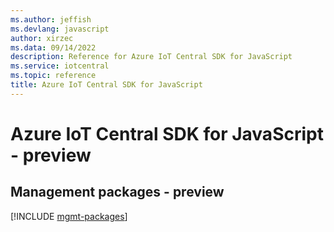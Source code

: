 ```yaml
---
ms.author: jeffish
ms.devlang: javascript
author: xirzec
ms.data: 09/14/2022
description: Reference for Azure IoT Central SDK for JavaScript
ms.service: iotcentral
ms.topic: reference
title: Azure IoT Central SDK for JavaScript
---
```

# Azure IoT Central SDK for JavaScript - preview

## Management packages - preview
[!INCLUDE [mgmt-packages](iot-central-mgmt-index.md)]